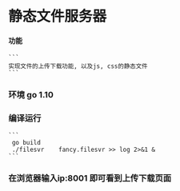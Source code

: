 # 静态文件服务器

#### 功能 
    ```
    实现文件的上传下载功能, 以及js, css的静态文件
    ```

### 环境 go 1.10

### 编译运行
    ```
     go build
     ./filesvr    fancy.filesvr >> log 2>&1 &
    ```

### 在浏览器输入ip:8001 即可看到上传下载页面
